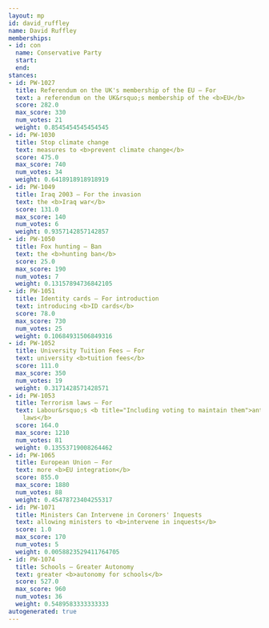 ```yaml
---
layout: mp
id: david_ruffley
name: David Ruffley
memberships:
- id: con
  name: Conservative Party
  start: 
  end: 
stances:
- id: PW-1027
  title: Referendum on the UK's membership of the EU — For
  text: a referendum on the UK&rsquo;s membership of the <b>EU</b>
  score: 282.0
  max_score: 330
  num_votes: 21
  weight: 0.8545454545454545
- id: PW-1030
  title: Stop climate change
  text: measures to <b>prevent climate change</b>
  score: 475.0
  max_score: 740
  num_votes: 34
  weight: 0.6418918918918919
- id: PW-1049
  title: Iraq 2003 — For the invasion
  text: the <b>Iraq war</b>
  score: 131.0
  max_score: 140
  num_votes: 6
  weight: 0.9357142857142857
- id: PW-1050
  title: Fox hunting — Ban
  text: the <b>hunting ban</b>
  score: 25.0
  max_score: 190
  num_votes: 7
  weight: 0.13157894736842105
- id: PW-1051
  title: Identity cards — For introduction
  text: introducing <b>ID cards</b>
  score: 78.0
  max_score: 730
  num_votes: 25
  weight: 0.10684931506849316
- id: PW-1052
  title: University Tuition Fees — For
  text: university <b>tuition fees</b>
  score: 111.0
  max_score: 350
  num_votes: 19
  weight: 0.3171428571428571
- id: PW-1053
  title: Terrorism laws — For
  text: Labour&rsquo;s <b title="Including voting to maintain them">anti-terrorism
    laws</b>
  score: 164.0
  max_score: 1210
  num_votes: 81
  weight: 0.13553719008264462
- id: PW-1065
  title: European Union — For
  text: more <b>EU integration</b>
  score: 855.0
  max_score: 1880
  num_votes: 88
  weight: 0.45478723404255317
- id: PW-1071
  title: Ministers Can Intervene in Coroners' Inquests
  text: allowing ministers to <b>intervene in inquests</b>
  score: 1.0
  max_score: 170
  num_votes: 5
  weight: 0.0058823529411764705
- id: PW-1074
  title: Schools — Greater Autonomy
  text: greater <b>autonomy for schools</b>
  score: 527.0
  max_score: 960
  num_votes: 36
  weight: 0.5489583333333333
autogenerated: true
---
```

